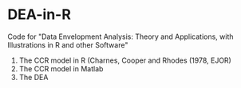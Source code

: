 # DEA-in-R
Code for "Data Envelopment Analysis: Theory and Applications, with Illustrations in R and other Software"
1. The CCR model in R (Charnes, Cooper and Rhodes (1978, EJOR)
2. The CCR model in Matlab
3. The DEA 
